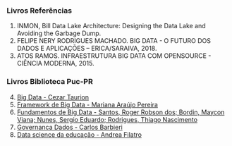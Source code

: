 ### Livros Referências

1. INMON, Bill Data Lake Architecture: Designing the Data Lake and Avoiding the Garbage Dump.
2. FELIPE NERY RODRIGUES MACHADO. BIG DATA - O FUTURO DOS DADOS E APLICAÇÕES – ERICA/SARAIVA, 2018.
3. ATOS RAMOS. INFRAESTRUTURA BIG DATA COM OPENSOURCE - CIÊNCIA MODERNA, 2015.

### Livros Biblioteca Puc-PR
4. [Big Data - Cezar Taurion](https://plataforma.bvirtual.com.br/Leitor/Loader/160676/epub)
5. [Framework de Big Data - Mariana Araújo Pereira](https://integrada.minhabiblioteca.com.br/reader/books/9786556900803/pageid/78)
6. [Fundamentos de Big Data - Santos, Roger Robson dos; Bordin, Maycon Viana; Nunes, Sergio Eduardo; Rodrigues, Thiago Nascimento](https://integrada.minhabiblioteca.com.br/reader/books/9786556900803/pageid/78)
7. [Governanca Dados - Carlos Barbieri](https://integrada.minhabiblioteca.com.br/reader/books/9788550815435/epubcfi/6/22%5B%3Bvnd.vst.idref%3DEPUB_GovernancaDados_cap01%5D!/4%5BEPUB_GovernancaDados_cap01%5D)
8. [Data science da educação - Andrea Filatro](https://integrada.minhabiblioteca.com.br/reader/books/9786587958446/epubcfi/6/2%5B%3Bvnd.vst.idref%3Ddata_science_miolo%5D!/4%5Bdata_science_miolo%5D)
